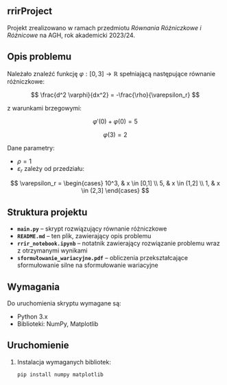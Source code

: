 ## rrirProject

Projekt zrealizowano w ramach przedmiotu *Równania Różniczkowe i Różnicowe* na AGH, rok akademicki 2023/24.

## Opis problemu

Należało znaleźć funkcję
$\varphi: [0,3] \to \mathbb{R}$
spełniającą następujące równanie różniczkowe:

$$
\frac{d^2 \varphi}{dx^2} = -\frac{\rho}{\varepsilon_r}
$$

z warunkami brzegowymi:

$$
\varphi'(0) + \varphi(0) = 5
$$

$$
\varphi(3) = 2
$$

Dane parametry:

- $\rho = 1$
- $\varepsilon_r$ zależy od przedziału:

$$
\varepsilon_r =
\begin{cases}
10^3, & x \in [0,1] \\
5, & x \in (1,2] \\
1, & x \in (2,3]
\end{cases}
$$

## Struktura projektu

- **`main.py`** – skrypt rozwiązujący równanie różniczkowe
- **`README.md`** – ten plik, zawierający opis problemu
- **`rrir_notebook.ipynb`** – notatnik zawierający rozwiązanie problemu wraz z otrzymanymi wynikami
- **`sformułowanie_wariacyjne.pdf`** – obliczenia przekształcające sformułowanie silne na sformułowanie wariacyjne 

## Wymagania

Do uruchomienia skryptu wymagane są:

- Python 3.x
- Biblioteki: NumPy, Matplotlib

## Uruchomienie

1. Instalacja wymaganych bibliotek:
   ```bash
   pip install numpy matplotlib
